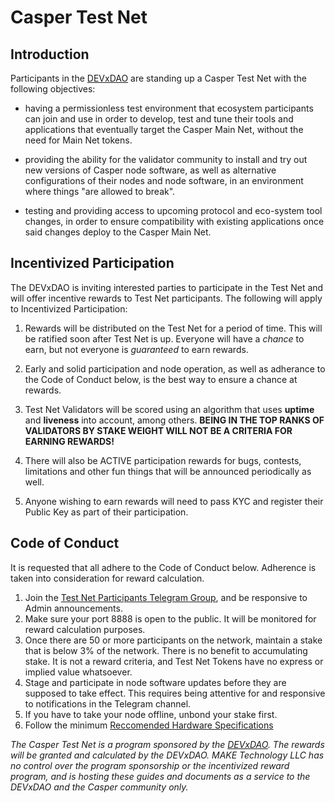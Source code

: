 # Casper Test Net

## Introduction
Participants in the [DEVxDAO](https://devxdao.com) are standing up a Casper Test Net with the following objectives:
* having a permissionless test environment that ecosystem participants can join and use in order to develop, test and tune their tools and 
applications that eventually target the Casper Main Net, without the need for Main Net tokens.
  
* providing the ability for the validator community to install and try out new versions of Casper node software, as well as
  alternative configurations of their nodes and node software, in an environment where things "are allowed to break".
  
* testing and providing access to upcoming protocol and eco-system tool changes, in order to ensure compatibility with existing
applications once said changes deploy to the Casper Main Net. 
  
## Incentivized Participation
The DEVxDAO is inviting interested parties to participate in the Test Net and will offer incentive rewards to Test Net participants. The following
will apply to Incentivized Participation:
1. Rewards will be distributed on the Test Net for a period of time. This will be ratified soon after Test Net is up.
   Everyone will have a *chance* to earn, but not everyone is *guaranteed* to earn rewards.
   
2. Early and solid participation and node operation, as well as adherance to the Code of Conduct below, is the best way to ensure a chance at rewards.

3. Test Net Validators will be scored using an algorithm that uses **uptime** and **liveness** into account, among others. 
   **BEING IN THE TOP RANKS OF VALIDATORS BY STAKE WEIGHT WILL NOT BE A CRITERIA FOR EARNING REWARDS!**

4. There will also be ACTIVE participation rewards for bugs, contests, limitations and other fun things that will be announced periodically as well.

5. Anyone wishing to earn rewards will need to pass KYC and register their Public Key as part of their participation.

## Code of Conduct
It is requested that all adhere to the Code of Conduct below. Adherence is taken into consideration for reward calculation.
1. Join the [Test Net Participants Telegram Group](https://t.me/joinchat/VvtnoteaRVg2ODQx), and be responsive to Admin announcements.
2. Make sure your port 8888 is open to the public. It will be monitored for reward calculation purposes.
3. Once there are 50 or more participants on the network, maintain a stake that is below 3% of the network. There is no benefit to accumulating stake. 
   It is not a reward criteria, and Test Net Tokens have no express or implied value whatsoever. 
4. Stage and participate in node software updates before they are supposed to take effect. This requires being attentive for and responsive to notifications
   in the Telegram channel.
5. If you have to take your node offline, unbond your stake first.
6. Follow the minimum [Reccomended Hardware Specifications](https://docs.casperlabs.io/en/latest/node-operator/hardware.html)

_The Casper Test Net is a program sponsored by the [DEVxDAO](https://devxdao.com). The rewards will be granted and calculated by the DEVxDAO.
MAKE Technology LLC has no control over the program sponsorship or the incentivized reward program, and is hosting these guides and documents as a service
to the DEVxDAO and the Casper community only._
